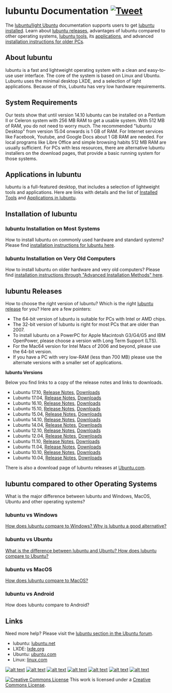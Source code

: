 # lubuntu Documentation [![Tweet](https://img.shields.io/twitter/url/http/shields.io.svg?style=social)](https://twitter.com/intent/tweet?text=Learning%20about%20&#64;lubuntudesktop%20on&url=https://docs.lubuntu.net&hashtags=Linux,OpenSource,lubuntu)

The [lubuntu/light Ubuntu](https://lubuntu.net) documentation supports users to get [lubuntu installed](/lubuntu_installation.md). Learn about [lubuntu releases](/releases/Readme.md), advantages of lubuntu compared to other operating systems, [lubuntu tools](lubuntu_installed_tools.md), its [applications](lubuntu_applications.md), and advanced [installation instructions for older PCs](lubuntu_installation_on_old_computers.md).

## About lubuntu
lubuntu is a fast and lightweight operating system with a clean and easy-to-use user interface. The core of the system is based on Linux and Ubuntu. Lubuntu uses the minimal desktop LXDE, and a selection of light applications. Because of this, Lubuntu has very low hardware requirements.

## System Requirements
Our tests show that until version 14.10 lubuntu can be installed on a Pentium II or Celeron system with 256 MB RAM to get a usable system. With 512 MB of RAM, you do not need to worry much. The recommended "lubuntu Desktop" from version 15.04 onwards is 1 GB of RAM. For Internet services like Facebook, Youtube, and Google Docs about 1 GB RAM are needed. For local programs like Libre Office and simple browsing habits 512 MB RAM are usually sufficient. For PCs with less resources, there are alternative lubuntu installers on the download pages, that provide a basic running system for those systems.

## Applications in lubuntu

lubuntu is a full-featured desktop, that includes a selection of lightweight tools and applications. Here are links with details and the list of [Installed Tools](lubuntu_installed_tools.md) and [Applications in lubuntu](lubuntu_applications.md).

## Installation of lubuntu

### lubuntu Installation on Most Systems

How to install lubuntu on commonly used hardware and standard systems? Please find [installation instructions for lubuntu here](/lubuntu_installation.md).

### lubuntu Installation on Very Old Computers

How to install lubuntu on older hardware and very old computers? Please find [installation instructions through "Advanced Installation Methods" here](lubuntu_installation_on_old_computers.md).

## lubuntu Releases

How to choose the right version of lubuntu? Which is the right [lubuntu release](/releases/Readme.md) for you? Here are a few pointers:

* The 64-bit version of lubuntu is suitable for PCs with Intel or AMD chips.
* The 32-bit version of lubuntu is right for most PCs that are older than 2007.
* To install lubuntu on a PowerPC for Apple Macintosh G3/G4/G5 and IBM OpenPower, please choose a version with Long Term Support (LTS). 
* For the Mac64 version for Intel Macs of 2006 and beyond, please use the 64-bit version.
* If you have a PC with very low-RAM (less than 700 MB) please use the alternate versions with a smaller set of applications.

**lubuntu Versions**

Below you find links to a copy of the release notes and links to downloads.

* Lubuntu 17.10, [Release Notes](/releases/lubuntu1710_release_notes.md), [Downloads](/releases/lubuntu1710_downloads.md)
* Lubuntu 17.04, [Release Notes](/releases/lubuntu1704_release_notes.md), [Downloads](/releases/lubuntu1704_downloads.md)
* Lubuntu 16.10, [Release Notes](/releases/lubuntu1610_release_notes.md), [Downloads](/releases/lubuntu1610_downloads.md)
* Lubuntu 15.10, [Release Notes](/releases/lubuntu1510_release_notes.md), [Downloads](/releases/lubuntu1510_downloads.md)
* Lubuntu 15.04, [Release Notes](/releases/lubuntu1504_release_notes.md), [Downloads](/releases/lubuntu1504_downloads.md)
* Lubuntu 14.10, [Release Notes](/releases/lubuntu1410_release_notes.md), [Downloads](/releases/lubuntu1410_downloads.md)
* Lubuntu 14.04, [Release Notes](/releases/lubuntu1404_release_notes.md), [Downloads](/releases/lubuntu1404_downloads.md)
* Lubuntu 12.10, [Release Notes](/releases/lubuntu1210_release_notes.md), [Downloads](/releases/lubuntu1210_downloads.md)
* Lubuntu 12.04, [Release Notes](/releases/lubuntu1204_release_notes.md), [Downloads](/releases/lubuntu1204_downloads.md)
* Lubuntu 11.10, [Release Notes](/releases/lubuntu1110_release_notes.md), [Downloads](/releases/lubuntu1110_downloads.md)
* Lubuntu 11.04, [Release Notes](/releases/lubuntu1104_release_notes.md), [Downloads](/releases/lubuntu1104_downloads.md)
* Lubuntu 10.10, [Release Notes](/releases/lubuntu1010_release_notes.md), [Downloads](/releases/lubuntu1010_downloads.md)
* Lubuntu 10.04, [Release Notes](/releases/lubuntu1004_release_notes.md), [Downloads](/releases/lubuntu1004_downloads.md)

There is also a download page of lubuntu releases at [Ubuntu.com](http://cdimage.ubuntu.com/lubuntu/releases/).

## lubuntu compared to other Operating Systems

What is the major difference between lubuntu and Windows, MacOS, Ubuntu and other operating systems?

### lubuntu vs Windows

[How does lubuntu compare to Windows? Why is lubuntu a good alternative?](lubuntu_vs_Windows.md)

### lubuntu vs Ubuntu

[What is the difference between lubuntu and Ubuntu? How does lubuntu compare to Ubuntu?](lubuntu_vs_Ubuntu.md)

### lubuntu vs MacOS

[How does lubuntu compare to MacOS?](lubuntu_vs_MacOs.md)

### lubuntu vs Android

How does lubuntu compare to Android?

## Links

Need more help? Please visit the [lubuntu section in the Ubuntu forum](https://ubuntuforums.org/tags.php?tag=lubuntu).

* lubuntu: [lubuntu.net](https://lubuntu.net)
* LXDE: [lxde.org](https://lxde.org)
* Ubuntu: [ubuntu.com](https://ubuntu.com)
* Linux: [linux.com](https://linux.com)

[![alt text][twitter]][1]
[![alt text][facebook]][2]
[![alt text][google]][3]
[![alt text][youtube]][4]
[![alt text][linkedin]][5]
[![alt text][github]][6]
[![alt text][launchpad]][7]

[twitter]: /img/twitter.png
[facebook]: /img/facebook.png
[google]: /img/googleplus.png
[youtube]: /img/youtube.png
[linkedin]: /img/in.png
[github]: /img/github.png
[launchpad]: /img/launchpad.png

[1]: https://twitter.com/lubuntudesktop/
[2]: https://www.facebook.com/lubuntudesktop/
[3]: https://plus.google.com/u/0/107909502516592034334/
[4]: https://www.youtube.com/channel/UC0nEnI4yt2OCiZwRT0q90tQ/
[5]: https://www.linkedin.com/groups/3742725
[6]: https://github.com/lubuntu-dev/
[7]: https://launchpad.net/~lubuntu-x

<a rel="license" href="http://creativecommons.org/licenses/by-sa/4.0/"><img alt="Creative Commons License" style="border-width:0" src="https://i.creativecommons.org/l/by-sa/4.0/80x15.png" /></a> This work is licensed under a <a rel="license" href="http://creativecommons.org/licenses/by-sa/4.0/">Creative Commons License</a>.

